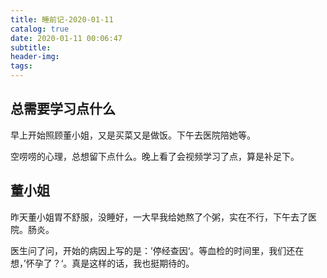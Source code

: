 ```yaml
---
title: 睡前记-2020-01-11
catalog: true
date: 2020-01-11 00:06:47
subtitle:
header-img:
tags:
---
```


## 总需要学习点什么

早上开始照顾董小姐，又是买菜又是做饭。下午去医院陪她等。

空唠唠的心理，总想留下点什么。晚上看了会视频学习了点，算是补足下。

## 董小姐
昨天董小姐胃不舒服，没睡好，一大早我给她熬了个粥，实在不行，下午去了医院。肠炎。

医生问了问，开始的病因上写的是：’停经查因‘。等血检的时间里，我们还在想，’怀孕了？‘。真是这样的话，我也挺期待的。
